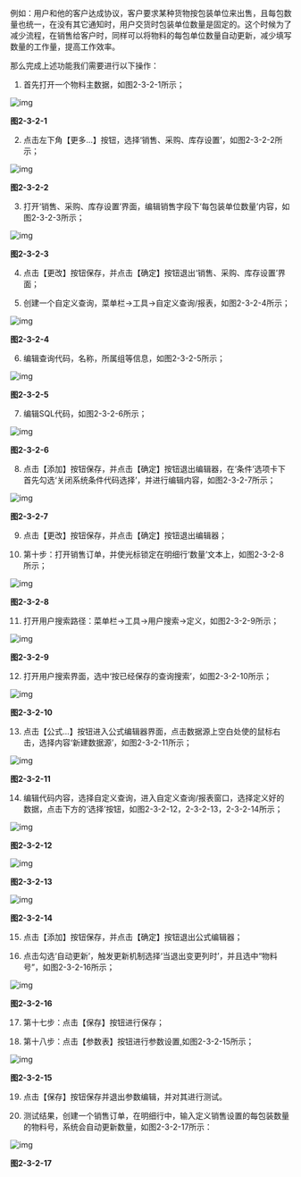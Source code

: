 例如：用户和他的客户达成协议，客户要求某种货物按包装单位来出售，且每包数量也统一，在没有其它通知时，用户交货时包装单位数量是固定的。这个时候为了减少流程，在销售给客户时，同样可以将物料的每包单位数量自动更新，减少填写数量的工作量，提高工作效率。

那么完成上述功能我们需要进行以下操作：

1. 首先打开一个物料主数据，如图2-3-2-1所示；

![img](images/zq2.3.2.1.png) 

**图2-3-2-1**

2. 点击左下角【更多...】按钮，选择‘销售、采购、库存设置’，如图2-3-2-2所示；

![img](images/zq2.3.2.2.png)

**图2-3-2-2**

3. 打开‘销售、采购、库存设置’界面，编辑销售字段下‘每包装单位数量’内容，如图2-3-2-3所示；

![img](images/zq2.3.2.3.png) 

**图2-3-2-3**

4. 点击【更改】按钮保存，并点击【确定】按钮退出‘销售、采购、库存设置’界面；

5. 创建一个自定义查询，菜单栏->工具->自定义查询/报表，如图2-3-2-4所示；

![img](images/zq2.3.2.4.png)

**图2-3-2-4**

6. 编辑查询代码，名称，所属组等信息，如图2-3-2-5所示；

![img](images/zq2.3.2.5.png) 

**图2-3-2-5**

7. 编辑SQL代码，如图2-3-2-6所示；

![img](images/zq2.3.2.6.png) 

**图2-3-2-6**

8. 点击【添加】按钮保存，并点击【确定】按钮退出编辑器，在‘条件’选项卡下首先勾选‘关闭系统条件代码选择’，并进行编辑内容，如图2-3-2-7所示；

![img](images/zq2.3.2.7.png)

**图2-3-2-7**

9. 点击【更改】按钮保存，并点击【确定】按钮退出编辑器；

10. 第十步：打开销售订单，并使光标锁定在明细行‘数量’文本上，如图2-3-2-8所示；

![img](images/zq2.3.2.8.png) 

**图2-3-2-8**

11. 打开用户搜索路径：菜单栏->工具->用户搜索->定义，如图2-3-2-9所示；

![img](images/zq2.3.2.9.png)

**图2-3-2-9**

12. 打开用户搜索界面，选中‘按已经保存的查询搜索’，如图2-3-2-10所示；

![img](images/zq2.3.2.10.png)

**图2-3-2-10**

13. 点击【公式...】按钮进入公式编辑器界面，点击数据源上空白处使的鼠标右击，选择内容‘新建数据源’，如图2-3-2-11所示；

![img](images/zq2.3.2.11.png) 

**图2-3-2-11**

14. 编辑代码内容，选择自定义查询，进入自定义查询/报表窗口，选择定义好的数据，点击下方的‘选择’按钮，如图2-3-2-12，2-3-2-13，2-3-2-14所示；

![img](images/zq2.3.2.12.png) 

**图2-3-2-12**

![img](images/zq2.3.2.13.png) 

**图2-3-2-13**

![img](images/zq2.3.2.14.png) 

**图2-3-2-14**  

15. 点击【添加】按钮保存，并点击【确定】按钮退出公式编辑器；

16. 点击勾选‘自动更新’，触发更新机制选择‘当退出变更列时’，并且选中“物料号”，如图2-3-2-16所示；

![img](images/zq2.3.2.16.png)

**图2-3-2-16**

17. 第十七步：点击【保存】按钮进行保存；

18. 第十八步：点击【参数表】按钮进行参数设置,如图2-3-2-15所示；

![img](images/zq2.3.2.15.png)

**图2-3-2-15**

19. 点击【保存】按钮保存并退出参数编辑，并对其进行测试。

20. 测试结果，创建一个销售订单，在明细行中，输入定义销售设置的每包装数量的物料号，系统会自动更新数量，如图2-3-2-17所示：

![img](images/zq2.3.2.17.png) 

**图2-3-2-17**
